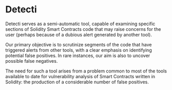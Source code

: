 # Detecti
Detecti serves as a semi-automatic tool, capable of examining specific sections of Solidity Smart Contracts code that may raise concerns for the
user (perhaps because of a dubious alert generated by another tool). 

Our primary objective is to scrutinize segments of the code that have triggered alerts from other tools, with a clear emphasis on identifying potential false positives.
In rare instances, our aim is also to uncover possible false negatives.

The need for such a tool arises from a problem common to most of the tools available to date for vulnerability analysis of Smart Contracts written in Solidity: the production of a considerable number of false positives.
